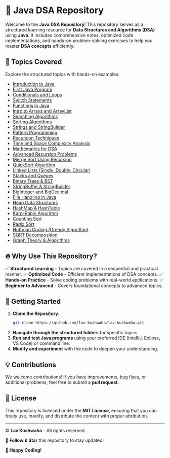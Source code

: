 # 📌 Java DSA Repository

Welcome to the **Java DSA Repository**! This repository serves as a structured learning resource for **Data Structures and Algorithms (DSA)** using **Java**. It includes comprehensive notes, optimized code implementations, and hands-on problem-solving exercises to help you master **DSA concepts** efficiently.

## 📂 Topics Covered

Explore the structured topics with hands-on examples:

- [Introduction to Java](https://github.com/lav-kushwaha/lav-kushwaha/tree/main/_01_Introduction_To_Java)
- [First Java Program](https://github.com/lav-kushwaha/lav-kushwaha/tree/main/_02_First_Java_Program)
- [Conditionals and Loops](https://github.com/lav-kushwaha/lav-kushwaha/tree/main/_03_Conditionals_and_Loops)
- [Switch Statements](https://github.com/lav-kushwaha/lav-kushwaha/tree/main/_04_Switch_Statements)
- [Functions in Java](https://github.com/lav-kushwaha/lav-kushwaha/tree/main/_05_Functions_In_Java)
- [Intro to Arrays and ArrayList](https://github.com/lav-kushwaha/lav-kushwaha/tree/main/_06_Intro_To_Arrays_And_ArrayList)
- [Searching Algorithms](https://github.com/lav-kushwaha/lav-kushwaha/tree/main/_07_Searching)
- [Sorting Algorithms](https://github.com/lav-kushwaha/lav-kushwaha/tree/main/_08_Sorting)
- [Strings and StringBuilder](https://github.com/lav-kushwaha/lav-kushwaha/tree/main/_09_StringsAndStringBuilder)
- [Pattern Programming](https://github.com/lav-kushwaha/lav-kushwaha/tree/main/_10_Patterns)
- [Recursion Techniques](https://github.com/lav-kushwaha/lav-kushwaha/tree/main/_11_Recursion)
- [Time and Space Complexity Analysis](https://github.com/lav-kushwaha/lav-kushwaha/tree/main/_12_TimeAndSpace_Complexity)
- [Mathematics for DSA](https://github.com/lav-kushwaha/lav-kushwaha/tree/main/_13_MathsForDSA)
- [Advanced Recursion Problems](https://github.com/lav-kushwaha/lav-kushwaha/tree/main/_14_Recursion_Questions)
- [Merge Sort Using Recursion](https://github.com/lav-kushwaha/lav-kushwaha/tree/main/_15_MergeSort_Using_Recursion)
- [QuickSort Algorithm](https://github.com/lav-kushwaha/lav-kushwaha/tree/main/_16_QuickSort_Algorithm)
- [Linked Lists (Singly, Doubly, Circular)](https://github.com/lav-kushwaha/lav-kushwaha/tree/main/_17_LinkedList)
- [Stacks and Queues](https://github.com/lav-kushwaha/lav-kushwaha/tree/main/_18_Stacks_And_Queues)
- [Binary Trees & BST](https://github.com/lav-kushwaha/lav-kushwaha/tree/main/_19_Trees)
- [StringBuffer & StringBuilder](https://github.com/lav-kushwaha/lav-kushwaha/tree/main/_20_StringBuffer)
- [BigInteger and BigDecimal](https://github.com/lav-kushwaha/lav-kushwaha/tree/main/_21_BigIntegerAndBigDecimal)
- [File Handling in Java](https://github.com/lav-kushwaha/lav-kushwaha/tree/main/_22_FileHandling)
- [Heap Data Structures](https://github.com/lav-kushwaha/lav-kushwaha/tree/main/_23_Heap_DataStructure)
- [HashMap & HashTable](https://github.com/lav-kushwaha/lav-kushwaha/tree/main/_24_Intro_To_HashMap_And_HashTable)
- [Karp-Rabin Algorithm](https://github.com/lav-kushwaha/lav-kushwaha/tree/main/_25_KarpRabin)
- [Counting Sort](https://github.com/lav-kushwaha/lav-kushwaha/tree/main/_26_Count_Sort)
- [Radix Sort](https://github.com/lav-kushwaha/lav-kushwaha/tree/main/_27_RadixSort)
- [Huffman Coding (Greedy Algorithm)](https://github.com/lav-kushwaha/lav-kushwaha/tree/main/_28_HuffmanCodingGreedyAlgorithm)
- [SQRT Decomposition](https://github.com/lav-kushwaha/lav-kushwaha/tree/main/_29_SQRT_Decomposition)
- [Graph Theory & Algorithms](https://github.com/lav-kushwaha/lav-kushwaha/tree/main/_30_Graph_Theory)

## 🔥 Why Use This Repository?
✅ **Structured Learning** - Topics are covered in a sequential and practical manner.
✅ **Optimized Code** - Efficient implementations of DSA concepts.
✅ **Hands-on Practice** - Solve coding problems with real-world applications.
✅ **Beginner to Advanced** - Covers foundational concepts to advanced topics.

## 🚀 Getting Started
1. **Clone the Repository**:
   ```sh
   git clone https://github.com/lav-kushwaha/lav-kushwaha.git
   ```
2. **Navigate through the structured folders** for specific topics.
3. **Run and test Java programs** using your preferred IDE (IntelliJ, Eclipse, VS Code) or command line.
4. **Modify and experiment** with the code to deepen your understanding.

## 💡 Contributions
We welcome contributions! If you have improvements, bug fixes, or additional problems, feel free to submit a **pull request**.

## 📜 License
This repository is licensed under the **MIT License**, ensuring that you can freely use, modify, and distribute the content with proper attribution.

---
© **Lav Kushwaha** - All rights reserved.

🔗 **Follow & Star** this repository to stay updated!

🚀 **Happy Coding!**
